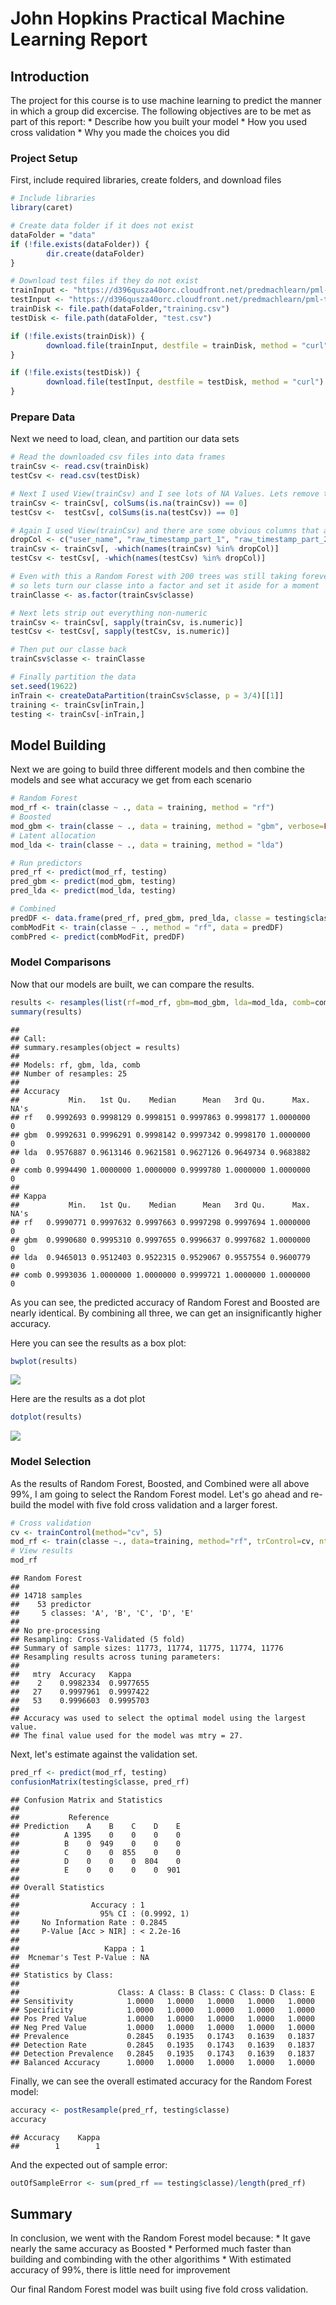John Hopkins Practical Machine Learning Report
================

Introduction
------------

The project for this course is to use machine learning to predict the manner in which a group did excercise. The following objectives are to be met as part of this report: \* Describe how you built your model \* How you used cross validation \* Why you made the choices you did

### Project Setup

First, include required libraries, create folders, and download files

``` r
# Include libraries
library(caret)
```

``` r
# Create data folder if it does not exist
dataFolder = "data"
if (!file.exists(dataFolder)) {
        dir.create(dataFolder)
}
```

``` r
# Download test files if they do not exist
trainInput <- "https://d396qusza40orc.cloudfront.net/predmachlearn/pml-training.csv"
testInput <- "https://d396qusza40orc.cloudfront.net/predmachlearn/pml-testing.csv"
trainDisk <- file.path(dataFolder,"training.csv")
testDisk <- file.path(dataFolder, "test.csv")

if (!file.exists(trainDisk)) {
        download.file(trainInput, destfile = trainDisk, method = "curl")
}

if (!file.exists(testDisk)) {
        download.file(testInput, destfile = testDisk, method = "curl")
}
```

### Prepare Data

Next we need to load, clean, and partition our data sets

``` r
# Read the downloaded csv files into data frames
trainCsv <- read.csv(trainDisk)
testCsv <- read.csv(testDisk)

# Next I used View(trainCsv) and I see lots of NA Values. Lets remove those first.
trainCsv <- trainCsv[, colSums(is.na(trainCsv)) == 0]
testCsv <-  testCsv[, colSums(is.na(testCsv)) == 0]

# Again I used View(trainCsv) and there are some obvious columns that are not useful
dropCol <- c("user_name", "raw_timestamp_part_1", "raw_timestamp_part_2", "cvtd_timestamp", "new_window", "num_window")
trainCsv <- trainCsv[, -which(names(trainCsv) %in% dropCol)]
testCsv <- testCsv[, -which(names(testCsv) %in% dropCol)]

# Even with this a Random Forest with 200 trees was still taking forever
# so lets turn our classe into a factor and set it aside for a moment
trainClasse <- as.factor(trainCsv$classe)

# Next lets strip out everything non-numeric
trainCsv <- trainCsv[, sapply(trainCsv, is.numeric)]
testCsv <- testCsv[, sapply(testCsv, is.numeric)]

# Then put our classe back
trainCsv$classe <- trainClasse

# Finally partition the data
set.seed(19622)
inTrain <- createDataPartition(trainCsv$classe, p = 3/4)[[1]]
training <- trainCsv[inTrain,]
testing <- trainCsv[-inTrain,]
```

Model Building
--------------

Next we are going to build three different models and then combine the models and see what accuracy we get from each scenario

``` r
# Random Forest
mod_rf <- train(classe ~ ., data = training, method = "rf")
# Boosted
mod_gbm <- train(classe ~ ., data = training, method = "gbm", verbose=FALSE)
# Latent allocation
mod_lda <- train(classe ~ ., data = training, method = "lda")

# Run predictors
pred_rf <- predict(mod_rf, testing)
pred_gbm <- predict(mod_gbm, testing)
pred_lda <- predict(mod_lda, testing)

# Combined
predDF <- data.frame(pred_rf, pred_gbm, pred_lda, classe = testing$classe)
combModFit <- train(classe ~ ., method = "rf", data = predDF)
combPred <- predict(combModFit, predDF)
```

### Model Comparisons

Now that our models are built, we can compare the results.

``` r
results <- resamples(list(rf=mod_rf, gbm=mod_gbm, lda=mod_lda, comb=combModFit))
summary(results)
```

    ## 
    ## Call:
    ## summary.resamples(object = results)
    ## 
    ## Models: rf, gbm, lda, comb 
    ## Number of resamples: 25 
    ## 
    ## Accuracy 
    ##           Min.   1st Qu.    Median      Mean   3rd Qu.      Max. NA's
    ## rf   0.9992693 0.9998129 0.9998151 0.9997863 0.9998177 1.0000000    0
    ## gbm  0.9992631 0.9996291 0.9998142 0.9997342 0.9998170 1.0000000    0
    ## lda  0.9576887 0.9613146 0.9621581 0.9627126 0.9649734 0.9683882    0
    ## comb 0.9994490 1.0000000 1.0000000 0.9999780 1.0000000 1.0000000    0
    ## 
    ## Kappa 
    ##           Min.   1st Qu.    Median      Mean   3rd Qu.      Max. NA's
    ## rf   0.9990771 0.9997632 0.9997663 0.9997298 0.9997694 1.0000000    0
    ## gbm  0.9990680 0.9995310 0.9997655 0.9996637 0.9997682 1.0000000    0
    ## lda  0.9465013 0.9512403 0.9522315 0.9529067 0.9557554 0.9600779    0
    ## comb 0.9993036 1.0000000 1.0000000 0.9999721 1.0000000 1.0000000    0

As you can see, the predicted accuracy of Random Forest and Boosted are nearly identical. By combining all three, we can get an insignificantly higher accuracy.

Here you can see the results as a box plot:

``` r
bwplot(results)
```

![](report_files/figure-markdown_github-ascii_identifiers/boxplot-1.png)

Here are the results as a dot plot

``` r
dotplot(results)
```

![](report_files/figure-markdown_github-ascii_identifiers/dotplot-1.png)

### Model Selection

As the results of Random Forest, Boosted, and Combined were all above 99%, I am going to select the Random Forest model. Let's go ahead and re-build the model with five fold cross validation and a larger forest.

``` r
# Cross validation
cv <- trainControl(method="cv", 5)
mod_rf <- train(classe ~., data=training, method="rf", trControl=cv, ntree=250)
# View results
mod_rf
```

    ## Random Forest 
    ## 
    ## 14718 samples
    ##    53 predictor
    ##     5 classes: 'A', 'B', 'C', 'D', 'E' 
    ## 
    ## No pre-processing
    ## Resampling: Cross-Validated (5 fold) 
    ## Summary of sample sizes: 11773, 11774, 11775, 11774, 11776 
    ## Resampling results across tuning parameters:
    ## 
    ##   mtry  Accuracy   Kappa    
    ##    2    0.9982334  0.9977655
    ##   27    0.9997961  0.9997422
    ##   53    0.9996603  0.9995703
    ## 
    ## Accuracy was used to select the optimal model using the largest value.
    ## The final value used for the model was mtry = 27.

Next, let's estimate against the validation set.

``` r
pred_rf <- predict(mod_rf, testing)
confusionMatrix(testing$classe, pred_rf)
```

    ## Confusion Matrix and Statistics
    ## 
    ##           Reference
    ## Prediction    A    B    C    D    E
    ##          A 1395    0    0    0    0
    ##          B    0  949    0    0    0
    ##          C    0    0  855    0    0
    ##          D    0    0    0  804    0
    ##          E    0    0    0    0  901
    ## 
    ## Overall Statistics
    ##                                      
    ##                Accuracy : 1          
    ##                  95% CI : (0.9992, 1)
    ##     No Information Rate : 0.2845     
    ##     P-Value [Acc > NIR] : < 2.2e-16  
    ##                                      
    ##                   Kappa : 1          
    ##  Mcnemar's Test P-Value : NA         
    ## 
    ## Statistics by Class:
    ## 
    ##                      Class: A Class: B Class: C Class: D Class: E
    ## Sensitivity            1.0000   1.0000   1.0000   1.0000   1.0000
    ## Specificity            1.0000   1.0000   1.0000   1.0000   1.0000
    ## Pos Pred Value         1.0000   1.0000   1.0000   1.0000   1.0000
    ## Neg Pred Value         1.0000   1.0000   1.0000   1.0000   1.0000
    ## Prevalence             0.2845   0.1935   0.1743   0.1639   0.1837
    ## Detection Rate         0.2845   0.1935   0.1743   0.1639   0.1837
    ## Detection Prevalence   0.2845   0.1935   0.1743   0.1639   0.1837
    ## Balanced Accuracy      1.0000   1.0000   1.0000   1.0000   1.0000

Finally, we can see the overall estimated accuracy for the Random Forest model:

``` r
accuracy <- postResample(pred_rf, testing$classe)
accuracy
```

    ## Accuracy    Kappa 
    ##        1        1


And the expected out of sample error:
``` r
outOfSampleError <- sum(pred_rf == testing$classe)/length(pred_rf)
```

Summary
-------

In conclusion, we went with the Random Forest model because: \* It gave nearly the same accuracy as Boosted \* Performed much faster than building and combinding with the other algorithims \* With estimated accuracy of 99%, there is little need for improvement

Our final Random Forest model was built using five fold cross validation.
